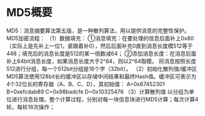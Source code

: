 # MD5概要
MD5：消息摘要算法第五版，是一种散列算法，用以提供消息的完整性保护。
MD5加密流程：
（1）数据填充：
①消息填充：在要处理的信息后面补上0x80（实际上是先补上一位1，紧跟着补0），然后后面补充0直到消息长度模512等于448；填充后的消息长度是512的某一倍数减64；
②添加消息长度：在消息后面补上64bit消息长度，如果消息长度大于2^64，则以2^64取模。
将消息按照长度512进行分组，每一个512bit分组是16个字（32bit）。
（2）初始化散列值/缓冲区
MD5算法使用128bit长的缓冲区以存储中间结果和最终Hash值。缓冲区可表示为4个32位长的寄存器（A、B、C、D），其初始值：
A=0x67452301
B=0xefcdab89
C=0x98badcfe
D=0x10325476
（3）计算散列值
以分组为单位进行消息处理。整个计算过程，分别对每一块信息块进行MD5计算；每次计算4轮，每轮16次操作；
